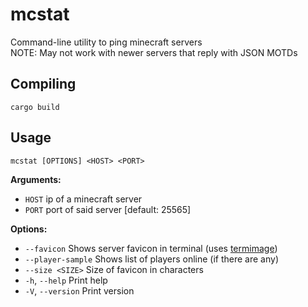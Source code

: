 # mcstat

Command-line utility to ping minecraft servers \
NOTE: May not work with newer servers that reply with JSON MOTDs

## Compiling
`cargo build`

## Usage
`mcstat [OPTIONS] <HOST> <PORT>`

**Arguments:**
- `HOST`  ip of a minecraft server
- `PORT`  port of said server [default: 25565]

**Options:**
- `--favicon`              Shows server favicon in terminal (uses [termimage](https://github.com/nabijaczleweli/termimage)) 
- `--player-sample`        Shows list of players online (if there are any)
- `--size <SIZE>`          Size of favicon in characters
- `-h`, `--help`           Print help
- `-V`, `--version`        Print version
